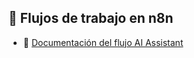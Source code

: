 ## 🔄 Flujos de trabajo en n8n

- 📘 [Documentación del flujo AI Assistant](./docs/flujo-n8n-ai-assistant.md)
